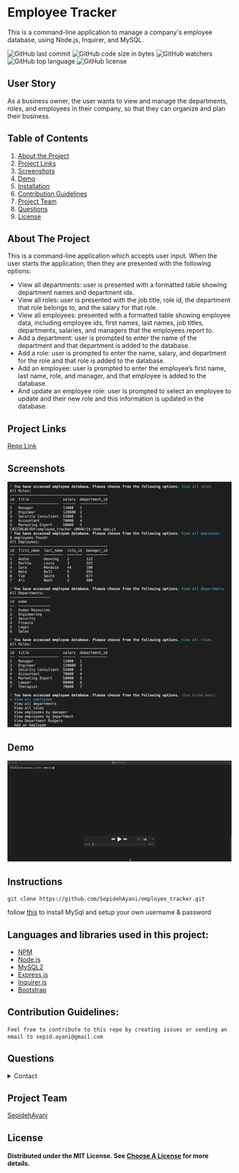 # Employee Tracker
This is a command-line application to manage a company's employee database, using Node.js, Inquirer, and MySQL.

![GitHub last commit](https://img.shields.io/github/last-commit/SepidehAyani/employee_tracker)  ![GitHub code size in bytes](https://img.shields.io/github/languages/code-size/SepidehAyani/employee_tracker)  ![GitHub watchers](https://img.shields.io/github/watchers/SepidehAyani/employee_tracker?label=Watch&style=social)  ![GitHub top language](https://img.shields.io/github/languages/top/SepidehAyani/employee_tracker)  ![GitHub license](https://img.shields.io/badge/license-MIT-blueyellow) <br> 
## User Story
As a business owner, the user wants to view and manage the departments, roles, and employees in their company, so that they can organize and plan their business.

## Table of Contents 
1. [About the Project](#About-The-Project)
1. [Project Links](#Project-Links)
1. [Screenshots](#Screenshots)
1. [Demo](#Demo)
1. [Installation](#Installation)
1. [Contribution Guidelines](#Contribution-Guidelines)
1. [Project Team](#Project-Team)
1. [Questions](#Questions)
1. [License](#License)

## About The Project
This is a command-line application which accepts user input.
When the user starts the application, then they are presented with the following options: 
- View all departments: user is presented with a formatted table showing department names and department ids.
- View all roles: user is presented with the job title, role id, the department that role belongs to, and the salary for that role.
- View all employees: presented with a formatted table showing employee data, including employee ids, first names, last names, job titles, departments, salaries, and managers that the employees report to.
- Add a department: user is prompted to enter the name of the department and that department is added to the database. 
- Add a role: user is prompted to enter the name, salary, and department for the role and that role is added to the database.
- Add an employee: user is prompted to enter the employee’s first name, last name, role, and manager, and that employee is added to the database.
- And update an employee role: user is prompted to select an employee to update and their new role and this information is updated in the database.

## Project Links
[Repo Link](https://github.com/SepidehAyani/employee_tracker) <br>

## Screenshots
![Project Preview](assets/img/overview.png)

## Demo
[![Project demo](assets/img/demo.png)](assets/img/demo.mov)

## Instructions
```  
git clone https://github.com/SepidehAyani/employee_tracker.git
```
follow [this](https://flaviocopes.com/mysql-how-to-install/) to install MySql and setup your own username & password

## Languages and libraries used in this project:
- <a href="https://www.npmjs.com/">NPM</a>
- <a href="https://nodejs.org/">Node.js</a>
- <a href="https://www.npmjs.com/package/mysql2">MySQL2</a>
- <a href="https://www.npmjs.com/package/express">Express.js</a>
- <a href="https://www.npmjs.com/package/inquirer">Inquirer.js</a>
- <a href="https://getbootstrap.com/">Bootstrap</a>

## Contribution Guidelines:
```  
Feel free to contribute to this repo by creating issues or sending an email to sepid.ayani@gmail.com
```

## Questions
<details>
    <summary>Contact</summary>
    sepid.ayani@gmail.com
</details>

## Project Team
[SepidehAyani](https://github.com/SepidehAyani) <br>

## License
#### Distributed under the MIT License. See [Choose A License](https://choosealicense.com/) for more details.